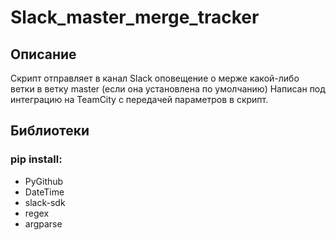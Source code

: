 # Slack_master_merge_tracker

## Описание

Скрипт отправляет в канал Slack оповещение о мерже какой-либо ветки в ветку master (если она установлена по умолчанию)
Написан под интеграцию на TeamCity с передачей параметров в скрипт.

 ## Библиотеки
 ### pip install:
- PyGithub
- DateTime
- slack-sdk
- regex
- argparse
